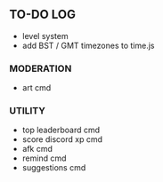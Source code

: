## TO-DO LOG
- level system
- add  BST / GMT timezones to time.js

### MODERATION
- art cmd

### UTILITY
- top leaderboard cmd
- score discord xp cmd
- afk cmd
- remind cmd
- suggestions cmd

